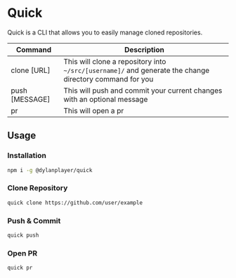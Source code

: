 # Quick
Quick is a CLI that allows you to easily manage cloned repositories.

| Command | Description |
| ------- | ----- |
| clone [URL] | This will clone a repository into ```~/src/[username]/``` and generate the change directory command for you |
| push [MESSAGE] | This will push and commit your current changes with an optional message |
| pr | This will open a pr |

## Usage

### Installation
```bash
npm i -g @dylanplayer/quick
```

### Clone Repository
```bash
quick clone https://github.com/user/example
```

### Push & Commit
```bash
quick push
```

### Open PR
```bash
quick pr
```

